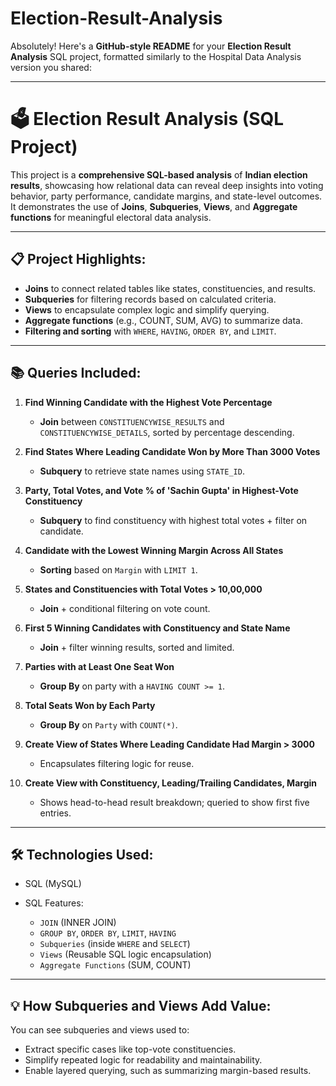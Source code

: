 # Election-Result-Analysis

Absolutely! Here's a **GitHub-style README** for your **Election Result Analysis** SQL project, formatted similarly to the Hospital Data Analysis version you shared:

---

# 🗳️ Election Result Analysis (SQL Project)

This project is a **comprehensive SQL-based analysis** of **Indian election results**, showcasing how relational data can reveal deep insights into voting behavior, party performance, candidate margins, and state-level outcomes.
It demonstrates the use of **Joins**, **Subqueries**, **Views**, and **Aggregate functions** for meaningful electoral data analysis.

---

## 📋 Project Highlights:

* **Joins** to connect related tables like states, constituencies, and results.
* **Subqueries** for filtering records based on calculated criteria.
* **Views** to encapsulate complex logic and simplify querying.
* **Aggregate functions** (e.g., COUNT, SUM, AVG) to summarize data.
* **Filtering and sorting** with `WHERE`, `HAVING`, `ORDER BY`, and `LIMIT`.

---

## 📚 Queries Included:

1. **Find Winning Candidate with the Highest Vote Percentage**

   * **Join** between `CONSTITUENCYWISE_RESULTS` and `CONSTITUENCYWISE_DETAILS`, sorted by percentage descending.

2. **Find States Where Leading Candidate Won by More Than 3000 Votes**

   * **Subquery** to retrieve state names using `STATE_ID`.

3. **Party, Total Votes, and Vote % of 'Sachin Gupta' in Highest-Vote Constituency**

   * **Subquery** to find constituency with highest total votes + filter on candidate.

4. **Candidate with the Lowest Winning Margin Across All States**

   * **Sorting** based on `Margin` with `LIMIT 1`.

5. **States and Constituencies with Total Votes > 10,00,000**

   * **Join** + conditional filtering on vote count.

6. **First 5 Winning Candidates with Constituency and State Name**

   * **Join** + filter winning results, sorted and limited.

7. **Parties with at Least One Seat Won**

   * **Group By** on party with a `HAVING COUNT >= 1`.

8. **Total Seats Won by Each Party**

   * **Group By** on `Party` with `COUNT(*)`.

9. **Create View of States Where Leading Candidate Had Margin > 3000**

   * Encapsulates filtering logic for reuse.

10. **Create View with Constituency, Leading/Trailing Candidates, Margin**

    * Shows head-to-head result breakdown; queried to show first five entries.

---

## 🛠 Technologies Used:

* SQL (MySQL)
* SQL Features:

  * `JOIN` (INNER JOIN)
  * `GROUP BY`, `ORDER BY`, `LIMIT`, `HAVING`
  * `Subqueries` (inside `WHERE` and `SELECT`)
  * `Views` (Reusable SQL logic encapsulation)
  * `Aggregate Functions` (SUM, COUNT)

---

## 💡 How Subqueries and Views Add Value:

You can see subqueries and views used to:

* Extract specific cases like top-vote constituencies.
* Simplify repeated logic for readability and maintainability.
* Enable layered querying, such as summarizing margin-based results.


